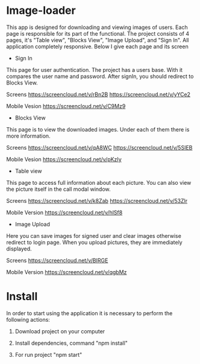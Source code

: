 # Image-loader

This app is designed for downloading and viewing images of users. Each page is responsible for its part of the functional.
The project consists of 4 pages, it's "Table view", "Blocks View", "Image Upload", and "Sign In".
All application completely responsive. Below I give each page and its screen

- Sign In

This page for user authentication. The project has a users base. With it compares the user name and password.
After signIn, you should redirect to Blocks View.

Screens https://screencloud.net/v/rBn2B https://screencloud.net/v/yYCe2

Mobile Vesion https://screencloud.net/v/C9Mz9

- Blocks View

This page is to view the downloaded images.
Under each of them there is more information.

Screens
https://screencloud.net/v/qA8WC https://screencloud.net/v/5SIEB

Mobile Vesion https://screencloud.net/v/pKzIy

- Table view

This page to access full information about each picture.
You can also view the picture itself in the call modal window.

Screens https://screencloud.net/v/k8Zab https://screencloud.net/v/53Zlr

Mobile Version https://screencloud.net/v/hlSf8

- Image Upload

Here you can save images for signed user and clear images
otherwise redirect to login page. When you upload pictures, they are immediately displayed.

Screens https://screencloud.net/v/BIRGE

Mobile Version https://screencloud.net/v/qgbMz




# Install 

In order to start using the application it is necessary to perform the following actions:

  1. Download project on your computer
  
  2. Install dependencies, command "npm install"
  
  3. For run project "npm start"
